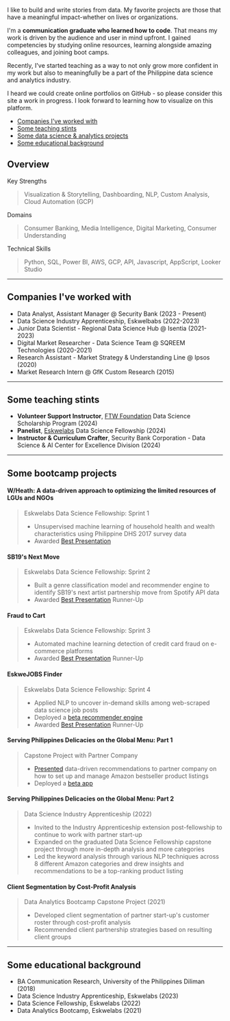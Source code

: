 I like to build and write stories from data. My favorite projects are those that have a meaningful impact-whether on lives or organizations.

I'm a **communication graduate who learned how to code**. That means my work is driven by the audience and user in mind upfront. I gained competencies by studying online resources, learning alongside amazing colleagues, and joining boot camps.

Recently, I've started teaching as a way to not only grow more confident in my work but also to meaningfully be a part of the Philippine data science and analytics industry. 

I heard we could create online portfolios on GitHub - so please consider this site a work in progress. I look forward to learning how to visualize on this platform.

- [Companies I've worked with](https://github.com/eageniston/eageniston.github.io/edit/main/README.md#technical-skills)
- [Some teaching stints](https://github.com/eageniston/eageniston.github.io/edit/main/README.md#community-involvement)
- [Some data science & analytics projects](https://github.com/eageniston/eageniston.github.io/edit/main/README.md#bootcamp--personal-projects)
- [Some educational background](https://github.com/eageniston/eageniston.github.io/edit/main/README.md#community-involvement/)


## Overview

Key Strengths
> Visualization & Storytelling, Dashboarding, NLP, Custom Analysis, Cloud Automation (GCP)

Domains
> Consumer Banking, Media Intelligence, Digital Marketing, Consumer Understanding

Technical Skills
> Python, SQL, Power BI, AWS, GCP, API, Javascript, AppScript, Looker Studio

* * * 

## Companies I've worked with
- Data Analyst, Assistant Manager @ Security Bank (2023 - Present)
- Data Science Industry Apprenticeship, Eskwelbabs (2022-2023)
- Junior Data Scientist - Regional Data Science Hub @ Isentia (2021-2023)
- Digital Market Researcher - Data Science Team @ SQREEM Technologies (2020-2021)
- Research Assistant - Market Strategy & Understanding Line @ Ipsos (2020)
- Market Research Intern @ GfK Custom Research (2015)

* * *

## Some teaching stints
- **Volunteer Support Instructor**, [FTW Foundation](https://www.ftwfoundation.org/) Data Science Scholarship Program (2024)
- **Panelist**, [Eskwelabs](https://www.eskwelabs.com/) Data Science Fellowship (2024)
- **Instructor & Curriculum Crafter**, Security Bank Corporation - Data Science & AI Center for Excellence Division (2024)

* * * 

## Some bootcamp projects
#### W/Heath: A data-driven approach to optimizing the limited resources of LGUs and NGOs
> Eskwelabs Data Science Fellowship: Sprint 1
> - Unsupervised machine learning of household health and wealth characteristics using Philippine DHS 2017 survey data
> - Awarded [Best Presentation](https://docs.google.com/presentation/d/16n3iqpbWyFL0vcPoD4dIZhlVr3m_XK90WjfohJL2NJU/edit?usp=sharing)

#### SB19's Next Move
> Eskwelabs Data Science Fellowship: Sprint 2
> - Built a genre classification model and recommender engine to identify SB19's next artist partnership move from Spotify API data
> - Awarded [Best Presentation](https://docs.google.com/presentation/d/14I2pltc1iLHUohOZ2jD-vQA043Pa4XVNzQ-oDeMdajk/edit?usp=sharing) Runner-Up

#### Fraud to Cart
> Eskwelabs Data Science Fellowship: Sprint 3
> - Automated machine learning detection of credit card fraud on e-commerce platforms
> - Awarded [Best Presentation](https://docs.google.com/presentation/d/14I2pltc1iLHUohOZ2jD-vQA043Pa4XVNzQ-oDeMdajk/edit?usp=sharing) Runner-Up

#### EskweJOBS Finder
> Eskwelabs Data Science Fellowship: Sprint 4
> - Applied NLP to uncover in-demand skills among web-scraped data science job posts
> - Deployed a [beta recommender engine](https://eskwejobsfinder.herokuapp.com/)
> - Awarded [Best Presentation](https://docs.google.com/presentation/d/14I2pltc1iLHUohOZ2jD-vQA043Pa4XVNzQ-oDeMdajk/edit?usp=sharing) Runner-Up

#### Serving Philippines Delicacies on the Global Menu: Part 1
> Capstone Project with Partner Company
> - [Presented](https://docs.google.com/presentation/d/1mGFizQuTi3_4Qi-RLS1p3oFvN9tIj3SEezjgjtGAWF8/edit?usp=sharing) data-driven recommendations to partner company on how to set up and manage Amazon bestseller product listings 
> - Deployed a [beta app](https://jplaulau14-dsf9-capstone-main-hauaqj.streamlitapp.com/)

#### Serving Philippines Delicacies on the Global Menu: Part 2
> Data Science Industry Apprenticeship (2022)
> - Invited to the Industry Apprenticeship extension post-fellowship to continue to work with partner start-up
> - Expanded on the graduated Data Science Fellowship capstone project through more in-depth analysis and more categories
> - Led the keyword analysis through various NLP techniques across 8 different Amazon categories and drew insights and recommendations to be a top-ranking product listing

#### Client Segmentation by Cost-Profit Analysis
> Data Analytics Bootcamp Capstone Project (2021)
> - Developed client segmentation of partner start-up's customer roster through cost-profit analysis
> - Recommended client partnership strategies based on resulting client groups

* * * 

## Some educational background
- BA Communication Research, University of the Philippines Diliman (2018)
- Data Science Industry Apprenticeship, Eskwelabs (2023)								       		
- Data Science Fellowship, Eskwelabs (2022)	 			        		
- Data Analytics Bootcamp, Eskwelabs (2021)


